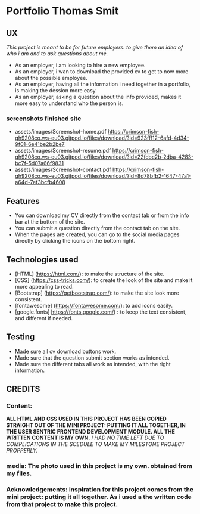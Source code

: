 
# Portfolio Thomas Smit 

## UX
*This project is meant to be for future employers. to give them an idea of who i am and to ask questions about me.*

* As an employer, i am looking to hire a new employee.
* As an employer, i wan to download the provided cv to get to now more about the possible employee.
* As an employer, having all the information i need together in a portfolio, is making the dession more easy.
* As an employer, asking a question about the info provided, makes it more easy to understand who the person is. 

### screenshots finished site
* assets/images/Screenshot-home.pdf       https://crimson-fish-gh9208co.ws-eu03.gitpod.io/files/download/?id=923fff12-6afd-4d34-9f01-6e41be2b2be7
* assets/images/Screenshot-resume.pdf     https://crimson-fish-gh9208co.ws-eu03.gitpod.io/files/download/?id=22fcbc2b-2dba-4283-bc7f-5d07a66f9831
* assets/images/Screenshot-contact.pdf    https://crimson-fish-gh9208co.ws-eu03.gitpod.io/files/download/?id=8d78bfb2-1647-47a1-a64d-7ef3bcfb4608


## Features 

* You can download my CV directly from the contact tab or from the info bar at the bottom of the site.
* You can submit a question directly from the contact tab on the site.
* When the pages are created, you can go to the social media pages directly by clicking the icons on the bottom right.




## Technologies used 

* [HTML] (https://html.com/): to make the structure of the site.
* [CSS] (https://css-tricks.com/): to create the look of the site and make it more appealing to read.
* [Bootstrap] (https://getbootstrap.com/): to make the site look more consistent.
* [fontawesome] (https://fontawesome.com/): to add icons easily.
* [google.fonts] https://fonts.google.com/) : to keep the text consistent, and different if needed.




## Testing 

* Made sure all cv download buttons work.
* Made sure that the question submit section works as intended.
* Made sure the different tabs all work as intended, with the right information.



## CREDITS

### Content: 
**ALL HTML AND CSS USED IN THIS PROJECT HAS BEEN COPIED STRAIGHT OUT OF THE MINI PROJECT: PUTTING IT ALL TOGETHER, IN THE USER SENTRIC FRONTEND DEVELOPMENT MODULE. ALL THE WRITTEN CONTENT IS MY OWN.**
*I HAD NO TIME LEFT DUE TO COMPLICATIONS IN THE SCEDULE TO MAKE MY MILESTONE PROJECT PROPPERLY.*


### media: The photo used in this project is my own. obtained from my files.


### Acknowledgements: inspiration for this project comes from the mini project: putting it all together. As i used a the written code from that project to make this project.


